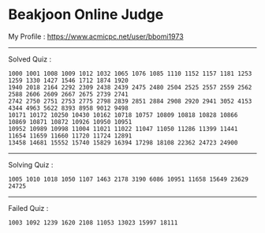 # Beakjoon Online Judge

My Profile : https://www.acmicpc.net/user/bbomi1973

---

Solved Quiz : 
```
1000 1001 1008 1009 1012 1032 1065 1076 1085 1110 1152 1157 1181 1253 1259 1330 1427 1546 1712 1874 1920
1940 2018 2164 2292 2309 2438 2439 2475 2480 2504 2525 2557 2559 2562 2588 2606 2609 2667 2675 2739 2741
2742 2750 2751 2753 2775 2798 2839 2851 2884 2908 2920 2941 3052 4153 4344 4963 5622 8393 8958 9012 9498 
10171 10172 10250 10430 10162 10718 10757 10809 10818 10828 10866 10869 10871 10872 10926 10950 10951
10952 10989 10998 11004 11021 11022 11047 11050 11286 11399 11441 11654 11659 11660 11720 11724 12891
13458 14681 15552 15740 15829 16394 17298 18108 22362 24723 24900
```

---

Solving Quiz :
```
1005 1010 1018 1050 1107 1463 2178 3190 6086 10951 11658 15649 23629 24725
```

---

Failed Quiz :
```
1003 1092 1239 1620 2108 11053 13023 15997 18111
```